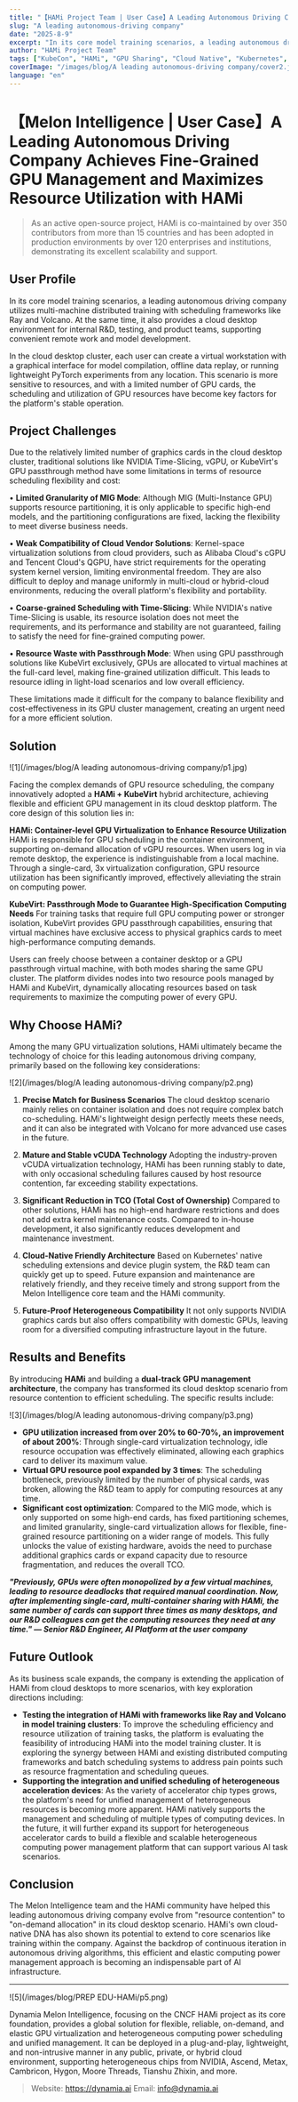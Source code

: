 ```yaml
---
title: "【HAMi Project Team | User Case】A Leading Autonomous Driving Company Achieves Fine-Grained GPU Management and Maximizes Resource Utilization with HAMi"
slug: "A leading autonomous-driving company"
date: "2025-8-9"
excerpt: "In its core model training scenarios, a leading autonomous driving company utilizes multi-machine distributed training with scheduling frameworks like Ray and Volcano."
author: "HAMi Project Team"
tags: ["KubeCon", "HAMi", "GPU Sharing", "Cloud Native", "Kubernetes", "AI Infrastructure"]
coverImage: "/images/blog/A leading autonomous-driving company/cover2.jpg"
language: "en"
---
```


# 【Melon Intelligence | User Case】A Leading Autonomous Driving Company Achieves Fine-Grained GPU Management and Maximizes Resource Utilization with HAMi

> As an active open-source project, HAMi is co-maintained by over 350 contributors from more than 15 countries and has been adopted in production environments by over 120 enterprises and institutions, demonstrating its excellent scalability and support.

## User Profile

In its core model training scenarios, a leading autonomous driving company utilizes multi-machine distributed training with scheduling frameworks like Ray and Volcano. At the same time, it also provides a cloud desktop environment for internal R&D, testing, and product teams, supporting convenient remote work and model development.

In the cloud desktop cluster, each user can create a virtual workstation with a graphical interface for model compilation, offline data replay, or running lightweight PyTorch experiments from any location. This scenario is more sensitive to resources, and with a limited number of GPU cards, the scheduling and utilization of GPU resources have become key factors for the platform's stable operation.

## Project Challenges

Due to the relatively limited number of graphics cards in the cloud desktop cluster, traditional solutions like NVIDIA Time-Slicing, vGPU, or KubeVirt's GPU passthrough method have some limitations in terms of resource scheduling flexibility and cost:

• **Limited Granularity of MIG Mode**: Although MIG (Multi-Instance GPU) supports resource partitioning, it is only applicable to specific high-end models, and the partitioning configurations are fixed, lacking the flexibility to meet diverse business needs.

• **Weak Compatibility of Cloud Vendor Solutions**: Kernel-space virtualization solutions from cloud providers, such as Alibaba Cloud's cGPU and Tencent Cloud's QGPU, have strict requirements for the operating system kernel version, limiting environmental freedom. They are also difficult to deploy and manage uniformly in multi-cloud or hybrid-cloud environments, reducing the overall platform's flexibility and portability.

• **Coarse-grained Scheduling with Time-Slicing**: While NVIDIA's native Time-Slicing is usable, its resource isolation does not meet the requirements, and its performance and stability are not guaranteed, failing to satisfy the need for fine-grained computing power.

• **Resource Waste with Passthrough Mode**: When using GPU passthrough solutions like KubeVirt exclusively, GPUs are allocated to virtual machines at the full-card level, making fine-grained utilization difficult. This leads to resource idling in light-load scenarios and low overall efficiency.

These limitations made it difficult for the company to balance flexibility and cost-effectiveness in its GPU cluster management, creating an urgent need for a more efficient solution.

## Solution

![1](/images/blog/A leading autonomous-driving company/p1.jpg)

Facing the complex demands of GPU resource scheduling, the company innovatively adopted a **HAMi + KubeVirt** hybrid architecture, achieving flexible and efficient GPU management in its cloud desktop platform. The core design of this solution lies in:

**HAMi: Container-level GPU Virtualization to Enhance Resource Utilization**
HAMi is responsible for GPU scheduling in the container environment, supporting on-demand allocation of vGPU resources. When users log in via remote desktop, the experience is indistinguishable from a local machine. Through a single-card, 3x virtualization configuration, GPU resource utilization has been significantly improved, effectively alleviating the strain on computing power.

**KubeVirt: Passthrough Mode to Guarantee High-Specification Computing Needs**
For training tasks that require full GPU computing power or stronger isolation, KubeVirt provides GPU passthrough capabilities, ensuring that virtual machines have exclusive access to physical graphics cards to meet high-performance computing demands.

Users can freely choose between a container desktop or a GPU passthrough virtual machine, with both modes sharing the same GPU cluster. The platform divides nodes into two resource pools managed by HAMi and KubeVirt, dynamically allocating resources based on task requirements to maximize the computing power of every GPU.

## Why Choose HAMi?

Among the many GPU virtualization solutions, HAMi ultimately became the technology of choice for this leading autonomous driving company, primarily based on the following key considerations:

![2](/images/blog/A leading autonomous-driving company/p2.png)

1.  **Precise Match for Business Scenarios**
    The cloud desktop scenario mainly relies on container isolation and does not require complex batch co-scheduling. HAMi's lightweight design perfectly meets these needs, and it can also be integrated with Volcano for more advanced use cases in the future.

2.  **Mature and Stable vCUDA Technology**
    Adopting the industry-proven vCUDA virtualization technology, HAMi has been running stably to date, with only occasional scheduling failures caused by host resource contention, far exceeding stability expectations.

3.  **Significant Reduction in TCO (Total Cost of Ownership)**
    Compared to other solutions, HAMi has no high-end hardware restrictions and does not add extra kernel maintenance costs. Compared to in-house development, it also significantly reduces development and maintenance investment.

4.  **Cloud-Native Friendly Architecture**
    Based on Kubernetes' native scheduling extensions and device plugin system, the R&D team can quickly get up to speed. Future expansion and maintenance are relatively friendly, and they receive timely and strong support from the Melon Intelligence core team and the HAMi community.

5.  **Future-Proof Heterogeneous Compatibility**
    It not only supports NVIDIA graphics cards but also offers compatibility with domestic GPUs, leaving room for a diversified computing infrastructure layout in the future.

## Results and Benefits

By introducing **HAMi** and building a **dual-track GPU management architecture**, the company has transformed its cloud desktop scenario from resource contention to efficient scheduling. The specific results include:

![3](/images/blog/A leading autonomous-driving company/p3.png)

-   **GPU utilization increased from over 20% to 60-70%, an improvement of about 200%**: Through single-card virtualization technology, idle resource occupation was effectively eliminated, allowing each graphics card to deliver its maximum value.
-   **Virtual GPU resource pool expanded by 3 times**: The scheduling bottleneck, previously limited by the number of physical cards, was broken, allowing the R&D team to apply for computing resources at any time.
-   **Significant cost optimization**: Compared to the MIG mode, which is only supported on some high-end cards, has fixed partitioning schemes, and limited granularity, single-card virtualization allows for flexible, fine-grained resource partitioning on a wider range of models. This fully unlocks the value of existing hardware, avoids the need to purchase additional graphics cards or expand capacity due to resource fragmentation, and reduces the overall TCO.

***"Previously, GPUs were often monopolized by a few virtual machines, leading to resource deadlocks that required manual coordination. Now, after implementing single-card, multi-container sharing with HAMi, the same number of cards can support three times as many desktops, and our R&D colleagues can get the computing resources they need at any time." — Senior R&D Engineer, AI Platform at the user company***

## Future Outlook

As its business scale expands, the company is extending the application of HAMi from cloud desktops to more scenarios, with key exploration directions including:

-   **Testing the integration of HAMi with frameworks like Ray and Volcano in model training clusters**:
    To improve the scheduling efficiency and resource utilization of training tasks, the platform is evaluating the feasibility of introducing HAMi into the model training cluster. It is exploring the synergy between HAMi and existing distributed computing frameworks and batch scheduling systems to address pain points such as resource fragmentation and scheduling queues.
-   **Supporting the integration and unified scheduling of heterogeneous acceleration devices**:
    As the variety of accelerator chip types grows, the platform's need for unified management of heterogeneous resources is becoming more apparent. HAMi natively supports the management and scheduling of multiple types of computing devices. In the future, it will further expand its support for heterogeneous accelerator cards to build a flexible and scalable heterogeneous computing power management platform that can support various AI task scenarios.

## Conclusion

The Melon Intelligence team and the HAMi community have helped this leading autonomous driving company evolve from "resource contention" to "on-demand allocation" in its cloud desktop scenario. HAMi's own cloud-native DNA has also shown its potential to extend to core scenarios like training within the company. Against the backdrop of continuous iteration in autonomous driving algorithms, this efficient and elastic computing power management approach is becoming an indispensable part of AI infrastructure.

---

![5](/images/blog/PREP EDU-HAMi/p5.png)

Dynamia Melon Intelligence, focusing on the CNCF HAMi project as its core foundation, provides a global solution for flexible, reliable, on-demand, and elastic GPU virtualization and heterogeneous computing power scheduling and unified management. It can be deployed in a plug-and-play, lightweight, and non-intrusive manner in any public, private, or hybrid cloud environment, supporting heterogeneous chips from NVIDIA, Ascend, Metax, Cambricon, Hygon, Moore Threads, Tianshu Zhixin, and more.

>Website: https://dynamia.ai
>Email: info@dynamia.ai